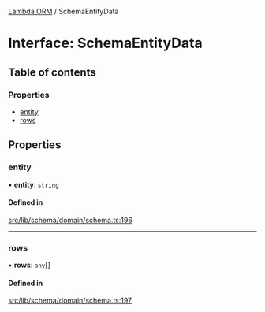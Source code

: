 [Lambda ORM](../README.md) / SchemaEntityData

# Interface: SchemaEntityData

## Table of contents

### Properties

- [entity](SchemaEntityData.md#entity)
- [rows](SchemaEntityData.md#rows)

## Properties

### entity

• **entity**: `string`

#### Defined in

[src/lib/schema/domain/schema.ts:196](https://github.com/lambda-orm/lambdaorm-base/blob/1348d1f/src/lib/schema/domain/schema.ts#L196)

___

### rows

• **rows**: `any`[]

#### Defined in

[src/lib/schema/domain/schema.ts:197](https://github.com/lambda-orm/lambdaorm-base/blob/1348d1f/src/lib/schema/domain/schema.ts#L197)
